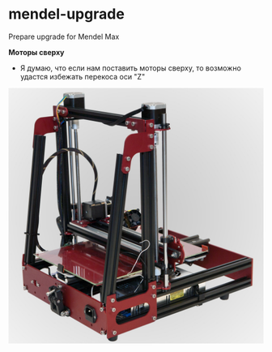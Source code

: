 mendel-upgrade
==============

Prepare upgrade for Mendel Max

**Моторы сверху**

- Я думаю, что если нам поставить моторы сверху, то возможно удастся избежать перекоса оси "Z"

![Моторы сверху](mendelmax-2-0-kit-beta-3.jpeg)
